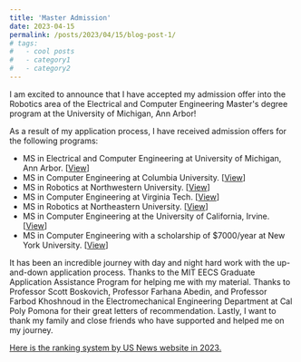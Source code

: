 ```yaml
---
title: 'Master Admission'
date: 2023-04-15
permalink: /posts/2023/04/15/blog-post-1/
# tags:
#   - cool posts
#   - category1
#   - category2
---
```


I am excited to announce that I have accepted my admission offer into the Robotics area of the Electrical and Computer Engineering Master's degree program at the University of Michigan, Ann Arbor!

As a result of my application process, I have received admission offers for the following programs: 
- MS in Electrical and Computer Engineering at University of Michigan, Ann Arbor. [[View](/images/umich.png)]
- MS in Computer Engineering at Columbia University. [[View](/images/columbia.jpeg)]
- MS in Robotics at Northwestern University. [[View](/images/northwestern.jpeg)]
- MS in Computer Engineering at Virginia Tech. [[View](/images/vt.jpeg)]
- MS in Robotics at Northeastern University. [[View](/images/northeastern.png)]
- MS in Computer Engineering at the University of California, Irvine. [[View](/images/uci.jpeg)]
- MS in Computer Engineering with a scholarship of $7000/year at New York University. [[View](/images/nyu.jpeg)]

It has been an incredible journey with day and night hard work with the up-and-down application process. Thanks to the MIT EECS Graduate Application Assistance Program for helping me with my material. Thanks to Professor Scott Boskovich, Professor Farhana Abedin, and Professor Farbod Khoshnoud in the Electromechanical Engineering Department at Cal Poly Pomona for their great letters of recommendation. Lastly, I want to thank my family and close friends who have supported and helped me on my journey. 

[Here is the ranking system by US News website in 2023.](https://www.usnews.com/best-graduate-schools/top-engineering-schools/eng-rankings)
